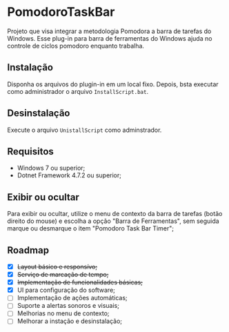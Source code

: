 # PomodoroTaskBar
Projeto que visa integrar a metodologia Pomodora a barra de tarefas do Windows.
Esse plug-in para barra de ferramentas do Windows ajuda no controle de ciclos pomodoro enquanto trabalha.

## Instalação
Disponha os arquivos do plugin-in em um local fixo. Depois, bsta executar como administrador o arquivo ```InstallScript.bat```.

## Desinstalação
Execute o arquivo ```UnistallScript``` como adminstrador.

## Requisitos
- Windows 7 ou superior;
- Dotnet Framework 4.7.2 ou superior;

## Exibir ou ocultar
Para exibir ou ocultar, utilize o menu de contexto da barra de tarefas (botão direito do mouse) e escolha a opção "Barra de Ferramentas", sem seguida marque ou desmarque o item "Pomodoro Task Bar Timer";

## Roadmap
- [x] ~~Layout básico e responsívo;~~
- [x] ~~Serviço de marcação de tempo;~~
- [x] ~~Implementação de funcionalidades básicas;~~
- [x] UI para configuração do software;
- [ ] Implementação de ações automáticas;
- [ ] Suporte a alertas sonoros e visuais;
- [ ] Melhorias no menu de contexto;
- [ ] Melhorar a instação e desinstalação;
